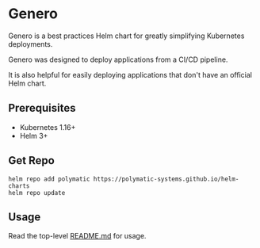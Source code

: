 
# Genero

Genero is a best practices Helm chart for greatly simplifying Kubernetes deployments.

Genero was designed to deploy applications from a CI/CD pipeline. 

It is also helpful for easily deploying applications that don't have an official Helm chart.

## Prerequisites

- Kubernetes 1.16+
- Helm 3+

## Get Repo

```console
helm repo add polymatic https://polymatic-systems.github.io/helm-charts
helm repo update
```

## Usage

Read the top-level [README.md](../../README.md) for usage.
